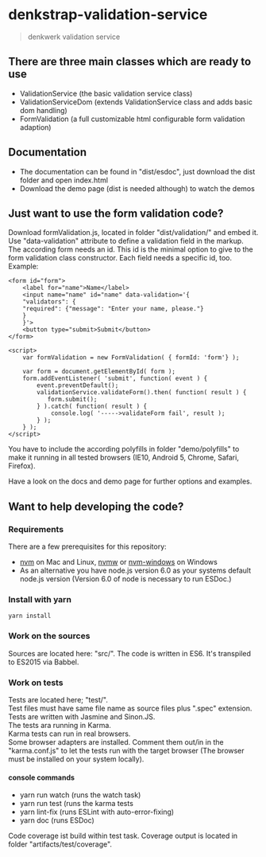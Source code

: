 # denkstrap-validation-service

> denkwerk validation service

## There are three main classes which are ready to use

- ValidationService (the basic validation service class)
- ValidationServiceDom (extends ValidationService class and adds basic dom handling)
- FormValidation (a full customizable html configurable form validation adaption)

## Documentation

- The documentation can be found in "dist/esdoc", just download the dist folder and open index.html
- Download the demo page (dist is needed although) to watch the demos

## Just want to use the form validation code?

Download formValidation.js, located in folder "dist/validation/" and embed it.
Use "data-validation" attribute to define a validation field in the markup.<br>
The according form needs an id.
This id is the minimal option to give to the form validation class constructor.
Each field needs a specific id, too.<br>
Example:<br>

    <form id="form">
        <label for="name">Name</label>
        <input name="name" id="name" data-validation='{
        "validators": {
        "required": {"message": "Enter your name, please."}
        }
        }'>
        <button type="submit>Submit</button>
    </form>

    <script>
        var formValidation = new FormValidation( { formId: 'form'} );

        var form = document.getElementById( form );
        form.addEventListener( 'submit', function( event ) {
            event.preventDefault();
            validationService.validateForm().then( function( result ) {
               form.submit();
            } ).catch( function( result ) {
                console.log( '----->validateForm fail', result );
            } );
        } );
    </script>

You have to include the according polyfills in folder "demo/polyfills"
to make it running in all tested browsers (IE10, Android 5, Chrome, Safari, Firefox).

Have a look on the docs and demo page for further options and examples.


## Want to help developing the code?

### Requirements

There are a few prerequisites for this repository:

- [nvm](https://github.com/creationix/nvm) on Mac and Linux, [nvmw](https://github.com/hakobera/nvmw) or [nvm-windows](https://github.com/coreybutler/nvm-windows) on Windows
- As an alternative you have node.js version 6.0 as your systems default node.js version
  (Version 6.0 of node is necessary to run ESDoc.)

### Install with yarn

    yarn install

### Work on the sources

Sources are located here: "src/".
The code is written in ES6. It's transpiled to ES2015 via Babbel.

### Work on tests

Tests are located here; "test/".<br>
Test files must have same file name as source files plus ".spec" extension.<br>
Tests are written with Jasmine and Sinon.JS.<br>
The tests ara running in Karma.<br>
Karma tests can run in real browsers.<br>
Some browser adapters are installed. Comment them out/in in the "karma.conf.js" to let the
tests run with the target browser (The browser must be installed on your system locally).


#### console commands

- yarn run watch (runs the watch task)
- yarn run test (runs the karma tests
- yarn lint-fix (runs ESLint with auto-error-fixing)
- yarn doc (runs ESDoc)

Code coverage ist build within test task. Coverage output is located in folder
"artifacts/test/coverage".




